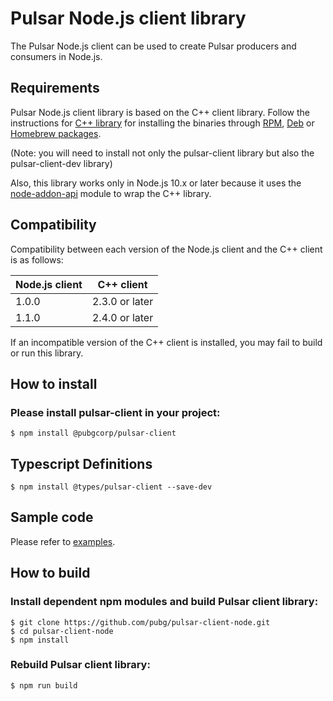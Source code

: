 <!--

    Licensed to the Apache Software Foundation (ASF) under one
    or more contributor license agreements.  See the NOTICE file
    distributed with this work for additional information
    regarding copyright ownership.  The ASF licenses this file
    to you under the Apache License, Version 2.0 (the
    "License"); you may not use this file except in compliance
    with the License.  You may obtain a copy of the License at

      http://www.apache.org/licenses/LICENSE-2.0

    Unless required by applicable law or agreed to in writing,
    software distributed under the License is distributed on an
    "AS IS" BASIS, WITHOUT WARRANTIES OR CONDITIONS OF ANY
    KIND, either express or implied.  See the License for the
    specific language governing permissions and limitations
    under the License.

-->

# Pulsar Node.js client library

The Pulsar Node.js client can be used to create Pulsar producers and consumers in Node.js.

## Requirements

Pulsar Node.js client library is based on the C++ client library. Follow the instructions for
[C++ library](https://pulsar.apache.org/docs/en/client-libraries-cpp/) for installing the binaries through
[RPM](https://pulsar.apache.org/docs/en/client-libraries-cpp/#rpm),
[Deb](https://pulsar.apache.org/docs/en/client-libraries-cpp/#deb) or
[Homebrew packages](https://pulsar.apache.org/docs/en/client-libraries-cpp/#macos).

(Note: you will need to install not only the pulsar-client library but also the pulsar-client-dev library)

Also, this library works only in Node.js 10.x or later because it uses the
[node-addon-api](https://github.com/nodejs/node-addon-api) module to wrap the C++ library.

## Compatibility

Compatibility between each version of the Node.js client and the C++ client is as follows:

| Node.js client | C++ client     |
|----------------|----------------|
| 1.0.0          | 2.3.0 or later |
| 1.1.0          | 2.4.0 or later |

If an incompatible version of the C++ client is installed, you may fail to build or run this library.

## How to install

### Please install pulsar-client in your project:

```shell
$ npm install @pubgcorp/pulsar-client
```

## Typescript Definitions

```shell
$ npm install @types/pulsar-client --save-dev
```

## Sample code

Please refer to [examples](https://github.com/pubg/pulsar-client-node/tree/master/examples).

## How to build

### Install dependent npm modules and build Pulsar client library:

```shell
$ git clone https://github.com/pubg/pulsar-client-node.git
$ cd pulsar-client-node
$ npm install
```

### Rebuild Pulsar client library:

```shell
$ npm run build
```

